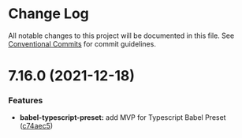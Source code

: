 # Change Log

All notable changes to this project will be documented in this file.
See [Conventional Commits](https://conventionalcommits.org) for commit guidelines.

# 7.16.0 (2021-12-18)


### Features

* **babel-typescript-preset:** add MVP for Typescript Babel Preset ([c74aec5](https://github.com/adaliszk/node-toolbox/commit/c74aec5913d0866d58cb01881cbced3f4e5f1356))
